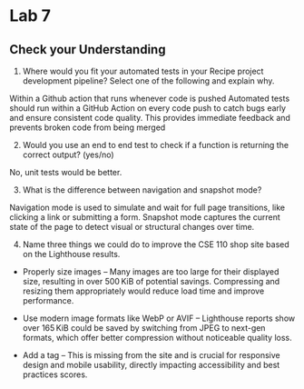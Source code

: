 # Lab 7

## Check your Understanding

1) Where would you fit your automated tests in your Recipe project development pipeline? Select one of the following and explain why.

  Within a Github action that runs whenever code is pushed 
  Automated tests should run within a GitHub Action on every code push to catch bugs early and ensure consistent code quality. This provides immediate feedback and prevents broken code from being merged

2) Would you use an end to end test to check if a function is returning the correct output? (yes/no)

  No, unit tests would be better.

3) What is the difference between navigation and snapshot mode?

  Navigation mode is used to simulate and wait for full page transitions, like clicking a link or submitting a form. Snapshot mode captures the current state of the page to detect visual or structural changes over time.



4) Name three things we could do to improve the CSE 110 shop site based on the Lighthouse results.
- Properly size images – Many images are too large for their displayed size, resulting in over 500 KiB of potential savings. Compressing and resizing them appropriately would reduce load time and improve performance.

- Use modern image formats like WebP or AVIF – Lighthouse reports show over 165 KiB could be saved by switching from JPEG to next-gen formats, which offer better compression without noticeable quality loss.

- Add a <meta name="viewport"> tag – This is missing from the site and is crucial for responsive design and mobile usability, directly impacting accessibility and best practices scores.





